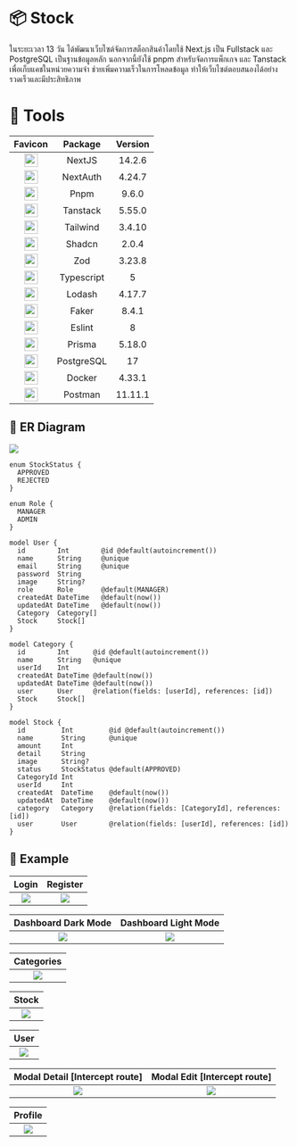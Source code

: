 #  📦 Stock
ในระยะเวลา 13 วัน ได้พัฒนาเว็บไซต์จัดการสต็อกสินค้าโดยใช้ Next.js เป็น Fullstack และ PostgreSQL เป็นฐานข้อมูลหลัก นอกจากนี้ยังใช้ pnpm สำหรับจัดการแพ็กเกจ และ Tanstack เพื่อเก็บแคชในหน่วยความจำ ช่วยเพิ่มความเร็วในการโหลดข้อมูล ทำให้เว็บไซต์ตอบสนองได้อย่างรวดเร็วและมีประสิทธิภาพ

# 🔧 Tools

| Favicon  | Package | Version  |
| :------------: | :------------: | :------------: |
| <img src="https://nextjs.org/favicon.ico" width="24vh" > | NextJS  | 14.2.6 |
| <img src="https://next-auth.js.org/img/favicon.ico" width="24vh" > | NextAuth  | 4.24.7 |
| <img src="https://pnpm.io/img/favicon.png" width="24vh" > | Pnpm  | 9.6.0  |
| <img src="https://tanstack.com/favicon.ico" width="24vh" >  | Tanstack  | 5.55.0 |
| <img src="https://tailwindcss.com/favicons/favicon-32x32.png?v=3" width="24vh" > | Tailwind  | 3.4.10 |
| <img src="https://ui.shadcn.com/favicon-16x16.png" width="24vh" >  | Shadcn | 2.0.4 |
| <img src="https://zod.dev/static/favicon-32x32.png" width="24vh" >  | Zod | 3.23.8 |
| <img src="https://www.typescriptlang.org/favicon-32x32.png?v=8944a05a8b601855de116c8a56d3b3ae" width="24vh" >  | Typescript  | 5 |
| <img src="https://lodash.com/icons/favicon-32x32.png" width="24vh" >  | Lodash  | 4.17.7 |
| <img src="https://opencollective.com/static/images/favicon.ico.png" width="24vh" >  | Faker  | 8.4.1 |
| <img src="https://eslint.org/favicon.ico" width="24vh" >  | Eslint  | 8 |
| <img src="https://www.prisma.io/images/favicon-32x32.png" width="24vh" >  | Prisma  | 5.18.0 |
| <img src="https://www.postgresql.org/favicon.ico" width="24vh" >  | PostgreSQL  | 17 |
| <img src="https://www.docker.com/wp-content/uploads/2024/02/cropped-docker-logo-favicon-32x32.png" width="24vh" >  | Docker  | 4.33.1 |
| <img src="https://www.postman.com/_ar-assets/images/favicon-1-32.png" width="24vh" >  | Postman  | 11.11.1 |

## 📐 ER Diagram

<img src="https://cdn.discordapp.com/attachments/1282103169538850877/1282103512381128826/diagram-export-8-9-2567-05_19_49.png?ex=66de2371&is=66dcd1f1&hm=1d2d811681fdc412fa6d0f2f4b06363dd8d43c9d180ea3b52a268ab9ca9b88c7&">

```prisma
enum StockStatus {
  APPROVED
  REJECTED
}

enum Role {
  MANAGER
  ADMIN
}
```
```prisma
model User {
  id        Int        @id @default(autoincrement())
  name      String     @unique
  email     String     @unique
  password  String
  image     String?
  role      Role       @default(MANAGER)
  createdAt DateTime   @default(now())
  updatedAt DateTime   @default(now())
  Category  Category[]
  Stock     Stock[]
}
```
```prisma
model Category {
  id        Int      @id @default(autoincrement())
  name      String   @unique
  userId    Int
  createdAt DateTime @default(now())
  updatedAt DateTime @default(now())
  user      User     @relation(fields: [userId], references: [id])
  Stock     Stock[]
}
```
```prisma
model Stock {
  id         Int         @id @default(autoincrement())
  name       String      @unique
  amount     Int
  detail     String
  image      String?
  status     StockStatus @default(APPROVED)
  CategoryId Int
  userId     Int
  createdAt  DateTime    @default(now())
  updatedAt  DateTime    @default(now())
  category   Category    @relation(fields: [CategoryId], references: [id])
  user       User        @relation(fields: [userId], references: [id])
}

```

## 🚀 Example

|  Login | Register |
| :------------: | :------------: |
|  <img src="https://media.discordapp.net/attachments/1282095960796692561/1282096759719329873/image.png?ex=66de1d27&is=66dccba7&hm=c4adf082efcd5fd8e9935a724d1d87326851f213f00c7223a1385074866f35ce&=&format=webp&quality=lossless&width=1415&height=671"> | <img src="https://media.discordapp.net/attachments/1282095960796692561/1282096820327026709/image.png?ex=66de1d36&is=66dccbb6&hm=395716e1bd046449abbd1c8eceb952edca03f44744a9d5932d3e4323740377c5&=&format=webp&quality=lossless&width=1415&height=671">  |

|  Dashboard Dark Mode | Dashboard Light Mode |
| :------------: | :------------: |
|  <img src="https://cdn.discordapp.com/attachments/1282095960796692561/1282096042229108846/image.png?ex=66de1c7c&is=66dccafc&hm=03d3800ff25281fd9bc277bca644c695a264af8f9a00bc20112a697e28283bcf&"> | <img src="https://cdn.discordapp.com/attachments/1282095960796692561/1282096919547482195/image.png?ex=66de1d4d&is=66dccbcd&hm=f147514a660f344288637bedfa373458cd95f36f35478e95627abda35726540a&">  |

|  Categories |
| :------------: |
|  <img src="https://media.discordapp.net/attachments/1282095960796692561/1282096180741804145/image.png?ex=66de1c9d&is=66dccb1d&hm=479e23b253a97ea4e43c794da06ce264b2952b98af0979e045d35c76754c4e57&=&format=webp&quality=lossless&width=1197&height=671">

|  Stock |
| :------------: |
|  <img src="https://media.discordapp.net/attachments/1282095960796692561/1282096260907536487/image.png?ex=66de1cb0&is=66dccb30&hm=9d5f512d10df2bb673f7e8e8d904ba30cb5fc7621724489e8ac3b70011c25ed8&=&format=webp&quality=lossless&width=923&height=671"> |

|  User |
| :------------: |
|  <img src="https://media.discordapp.net/attachments/1282095960796692561/1282096333448024146/image.png?ex=66de1cc2&is=66dccb42&hm=3566f67f6c0134ceef3fb9176f037cf803435028a356f8e827c41dd17dca5f8c&=&format=webp&quality=lossless&width=924&height=671"> |

|  Modal Detail [Intercept route] | Modal Edit [Intercept route] |
| :------------: | :------------: |
|  <img src="https://media.discordapp.net/attachments/1282095960796692561/1282096458484678666/image.png?ex=66de1cdf&is=66dccb5f&hm=eeb768fc7907cd794c5ce97192bb608df9cff8ea18cfbfd8d115c0d4afd5a62c&=&format=webp&quality=lossless&width=923&height=671"> |  <img src="https://media.discordapp.net/attachments/1282095960796692561/1282096558338216067/image.png?ex=66de1cf7&is=66dccb77&hm=1d644d86367025e8d0f45a7a8243ae22d6b4291e0bd05d0724ceadbf4e2eb72e&=&format=webp&quality=lossless&width=923&height=671"> |

|  Profile |
| :------------: |
|  <img src="https://media.discordapp.net/attachments/1282095960796692561/1282096701938864280/image.png?ex=66de1d19&is=66dccb99&hm=a753eb35bae7f8f9f5ee8505dec907dca76c2b21c9ff22b479a8c5a599b73966&=&format=webp&quality=lossless&width=1415&height=671"> |



